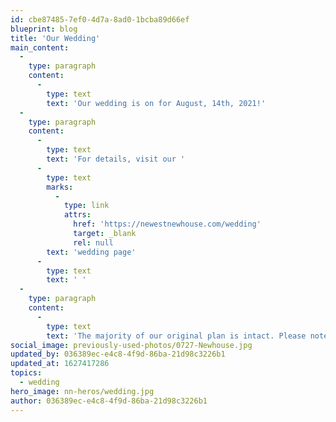 ```yaml
---
id: cbe87485-7ef0-4d7a-8ad0-1bcba89d66ef
blueprint: blog
title: 'Our Wedding'
main_content:
  -
    type: paragraph
    content:
      -
        type: text
        text: 'Our wedding is on for August, 14th, 2021!'
  -
    type: paragraph
    content:
      -
        type: text
        text: 'For details, visit our '
      -
        type: text
        marks:
          -
            type: link
            attrs:
              href: 'https://newestnewhouse.com/wedding'
              target: _blank
              rel: null
        text: 'wedding page'
      -
        type: text
        text: ' '
  -
    type: paragraph
    content:
      -
        type: text
        text: 'The majority of our original plan is intact. Please note due to Hotel Lincoln being fully booked on our date, we are now recommending Claridge House for our guests. '
social_image: previously-used-photos/0727-Newhouse.jpg
updated_by: 036389ec-e4c8-4f9d-86ba-21d98c3226b1
updated_at: 1627417286
topics:
  - wedding
hero_image: nn-heros/wedding.jpg
author: 036389ec-e4c8-4f9d-86ba-21d98c3226b1
---
```

